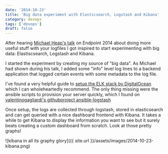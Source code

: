 ```yaml
---
date: '2014-10-23'
title: 'Big data experiment with Elasticsearch, Logstash and Kibana'
category: devops
tags: ['devops']
draft: false
---
```


After hearing [Michael Heap's talk](http://endpointcon.com/posts/2014/07/01/michael-heap/) on Endpoint 2014 about doing more useful stuff with your logfiles I got inspired to start experimenting with big data: Elastiscsearch, Logstash and Kibana.

I started the experiment by creating my source of "big data". As Michael had shown during his talk, I added some "info" level log lines to a backend application that logged certain events with some metadata to the log file.

I've found a very helpful guide to [setup the ELK stack by DigitalOcean](https://www.digitalocean.com/community/tutorials/how-to-use-logstash-and-kibana-to-centralize-and-visualize-logs-on-ubuntu-14-04) which I can wholeheartedly recommend. The only thing missing were the ansible scripts to provision your server quickly, which I found on [valentinogagliardi's githubproject ansible-logstash](https://github.com/valentinogagliardi/ansible-logstash)

Once setup, the logs are collected through logstash, stored in elasticsearch and can get queried with a nice dashboard frontend with Kibana. It takes a while to get Kibana to display the information you want to see but it surely beats creating a custom dashboard from scratch. Look at those pretty graphs!

![kibana in all its graphy glory]({{ site.url }}/assets/images/2014-10-23-kibana.png)
